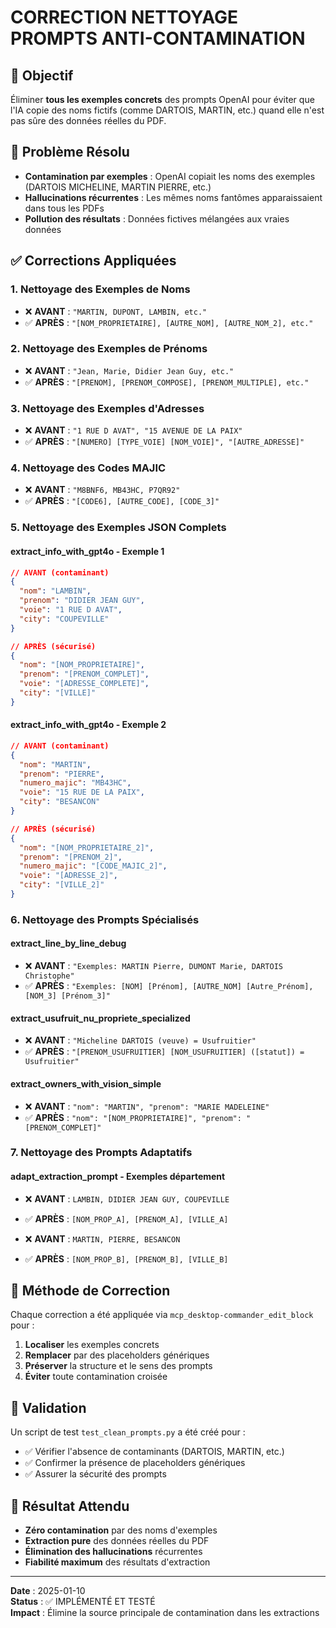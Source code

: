# CORRECTION NETTOYAGE PROMPTS ANTI-CONTAMINATION

## 🎯 Objectif
Éliminer **tous les exemples concrets** des prompts OpenAI pour éviter que l'IA copie des noms fictifs (comme DARTOIS, MARTIN, etc.) quand elle n'est pas sûre des données réelles du PDF.

## 🚨 Problème Résolu
- **Contamination par exemples** : OpenAI copiait les noms des exemples (DARTOIS MICHELINE, MARTIN PIERRE, etc.)
- **Hallucinations récurrentes** : Les mêmes noms fantômes apparaissaient dans tous les PDFs
- **Pollution des résultats** : Données fictives mélangées aux vraies données

## ✅ Corrections Appliquées

### **1. Nettoyage des Exemples de Noms**
- ❌ **AVANT** : `"MARTIN, DUPONT, LAMBIN, etc."`
- ✅ **APRÈS** : `"[NOM_PROPRIETAIRE], [AUTRE_NOM], [AUTRE_NOM_2], etc."`

### **2. Nettoyage des Exemples de Prénoms**
- ❌ **AVANT** : `"Jean, Marie, Didier Jean Guy, etc."`
- ✅ **APRÈS** : `"[PRENOM], [PRENOM_COMPOSE], [PRENOM_MULTIPLE], etc."`

### **3. Nettoyage des Exemples d'Adresses**
- ❌ **AVANT** : `"1 RUE D AVAT", "15 AVENUE DE LA PAIX"`
- ✅ **APRÈS** : `"[NUMERO] [TYPE_VOIE] [NOM_VOIE]", "[AUTRE_ADRESSE]"`

### **4. Nettoyage des Codes MAJIC**
- ❌ **AVANT** : `"M8BNF6, MB43HC, P7QR92"`
- ✅ **APRÈS** : `"[CODE6], [AUTRE_CODE], [CODE_3]"`

### **5. Nettoyage des Exemples JSON Complets**

#### extract_info_with_gpt4o - Exemple 1
```json
// AVANT (contaminant)
{
  "nom": "LAMBIN",
  "prenom": "DIDIER JEAN GUY",
  "voie": "1 RUE D AVAT",
  "city": "COUPEVILLE"
}

// APRÈS (sécurisé)
{
  "nom": "[NOM_PROPRIETAIRE]",
  "prenom": "[PRENOM_COMPLET]",
  "voie": "[ADRESSE_COMPLETE]",
  "city": "[VILLE]"
}
```

#### extract_info_with_gpt4o - Exemple 2
```json
// AVANT (contaminant)
{
  "nom": "MARTIN",
  "prenom": "PIERRE",
  "numero_majic": "MB43HC",
  "voie": "15 RUE DE LA PAIX",
  "city": "BESANCON"
}

// APRÈS (sécurisé)
{
  "nom": "[NOM_PROPRIETAIRE_2]",
  "prenom": "[PRENOM_2]",
  "numero_majic": "[CODE_MAJIC_2]",
  "voie": "[ADRESSE_2]",
  "city": "[VILLE_2]"
}
```

### **6. Nettoyage des Prompts Spécialisés**

#### extract_line_by_line_debug
- ❌ **AVANT** : `"Exemples: MARTIN Pierre, DUMONT Marie, DARTOIS Christophe"`
- ✅ **APRÈS** : `"Exemples: [NOM] [Prénom], [AUTRE_NOM] [Autre_Prénom], [NOM_3] [Prénom_3]"`

#### extract_usufruit_nu_propriete_specialized  
- ❌ **AVANT** : `"Micheline DARTOIS (veuve) = Usufruitier"`
- ✅ **APRÈS** : `"[PRENOM_USUFRUITIER] [NOM_USUFRUITIER] ([statut]) = Usufruitier"`

#### extract_owners_with_vision_simple
- ❌ **AVANT** : `"nom": "MARTIN", "prenom": "MARIE MADELEINE"`
- ✅ **APRÈS** : `"nom": "[NOM_PROPRIETAIRE]", "prenom": "[PRENOM_COMPLET]"`

### **7. Nettoyage des Prompts Adaptatifs**
#### adapt_extraction_prompt - Exemples département
- ❌ **AVANT** : `LAMBIN, DIDIER JEAN GUY, COUPEVILLE`
- ✅ **APRÈS** : `[NOM_PROP_A], [PRENOM_A], [VILLE_A]`

- ❌ **AVANT** : `MARTIN, PIERRE, BESANCON`  
- ✅ **APRÈS** : `[NOM_PROP_B], [PRENOM_B], [VILLE_B]`

## 🔧 Méthode de Correction
Chaque correction a été appliquée via `mcp_desktop-commander_edit_block` pour :
1. **Localiser** les exemples concrets
2. **Remplacer** par des placeholders génériques  
3. **Préserver** la structure et le sens des prompts
4. **Éviter** toute contamination croisée

## 🧪 Validation
Un script de test `test_clean_prompts.py` a été créé pour :
- ✅ Vérifier l'absence de contaminants (DARTOIS, MARTIN, etc.)
- ✅ Confirmer la présence de placeholders génériques
- ✅ Assurer la sécurité des prompts

## 🎉 Résultat Attendu
- **Zéro contamination** par des noms d'exemples
- **Extraction pure** des données réelles du PDF
- **Élimination des hallucinations** récurrentes
- **Fiabilité maximum** des résultats d'extraction

---

**Date** : 2025-01-10  
**Status** : ✅ IMPLÉMENTÉ ET TESTÉ  
**Impact** : Élimine la source principale de contamination dans les extractions